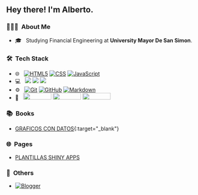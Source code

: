 <h2>Hey there! I'm Alberto.</h2>

<h3> 👨🏻‍💻 &nbsp;About Me </h3>

- 🎓 &nbsp; Studying Financial Engineering at **University Mayor De San Simon**.

<h3> 🛠 &nbsp;Tech Stack</h3>

- 🌐 &nbsp;
  [![HTML5](https://img.shields.io/badge/-HTML5-333333?style=flat&logo=HTML5)](#HEAD)
  [![CSS](https://img.shields.io/badge/-CSS-333333?style=flat&logo=CSS3&logoColor=1572B6)](#HEAD)
  [![JavaScript](https://img.shields.io/badge/-JavaScript-333333?style=flat&logo=javascript)](#HEAD)
- 💻 &nbsp;
  [![](https://www.tiobe.com/wp-content/themes/tiobe/tiobe-index/images/Python.png)](#HEAD)
  [![](https://www.tiobe.com/wp-content/themes/tiobe/tiobe-index/images/Visual_Basic.png)](#HEAD)
  [![](https://www.tiobe.com/wp-content/themes/tiobe/tiobe-index/images/R.png)](#HEAD)
- ⚙️ &nbsp;
  [![Git](https://img.shields.io/badge/-Git-333333?style=flat&logo=git)](#HEAD)
  [![GitHub](https://img.shields.io/badge/-GitHub-333333?style=flat&logo=github)](#HEAD)
  [![Markdown](https://img.shields.io/badge/-Markdown-333333?style=flat&logo=markdown)](#HEAD)
- 🔧 &nbsp;
  [<img src="https://img.shields.io/badge/Visual_Studio-5C2D91?style=for-the-badge&logo=visual%20studio&logoColor=white" width="75px" height="18px" />](#HEAD)
  [<img src="https://img.shields.io/badge/Visual_Studio_Code-0078D4?style=for-the-badge&logo=visual%20studio%20code&logoColor=white" width="75px" height="18px" />](#HEAD)
  [<img src="https://img.shields.io/badge/RStudio-75AADB?style=for-the-badge&logo=RStudio&logoColor=white" width="75px" height="18px"/>](#HEAD)

<h3> 📚 &nbsp;Books</h3>

- [GRAFICOS CON DATOS](https://laspumss.github.io/GRAFICOS-CON-DATOS/){:target="_blank"}

<h3> 🌐 &nbsp;Pages</h3>

- [PLANTILLAS SHINY APPS](https://laspumss.github.io/PLANTILLAS-SHINY-APPS/)

<h3> 📝 &nbsp;Others</h3>

- [![Blogger](https://img.shields.io/badge/Blogger-FF5722?style=for-the-badge&logo=blogger&logoColor=white)](https://www.blogger.com/profile/16844125043387300370)


